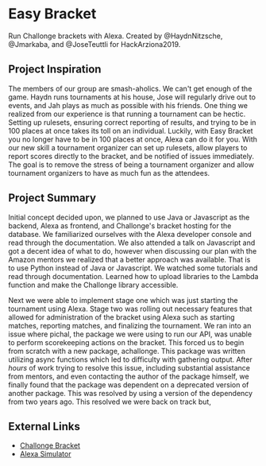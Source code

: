 # Easy Bracket
Run Challonge brackets with Alexa. Created by @HaydnNitzsche, @Jmarkaba, and @JoseTeuttli for HackArziona2019.

## Project Inspiration
The members of our group are smash-aholics. We can't get enough of the game. Haydn runs tournaments at his house, Jose will regularly drive out to events, and Jah plays as much as possible with his friends. One thing we realized from our experience is that running a tournament can be hectic. Setting up rulesets, ensuring correct reporting of results, and trying to be in 100 places at once takes its toll on an individual. Luckily, with Easy Bracket you no longer have to be in 100 places at once, Alexa can do it for you. With our new skill a tournament organizer can set up rulesets, allow players to report scores directly to the bracket, and be notified of issues immediately. The goal is to remove the stress of being a tournament organizer and allow tournament organizers to have as much fun as the attendees.

## Project Summary
Initial concept decided upon, we planned to use Java or Javascript as the backend, Alexa as frontend, and Challonge's bracket hosting for the database. We familiarized ourselves with the Alexa developer console and read through the documentation. We also attended a talk on Javascript and got a decent idea of what to do, however when discussing our plan with the Amazon mentors we realized that a better approach was available. That is to use Python instead of Java or Javascript. We watched some tutorials and read through documentation. Learned how to upload libraries to the Lambda function and make the Challonge library accessible.

Next we were able to implement stage one which was just starting the tournament using Alexa. Stage two was rolling out necessary features that allowed for administration of the bracket using Alexa such as starting matches, reporting matches, and finalizing the tournament. We ran into an issue where pichal, the package we were using to run our API, was unable to perform scorekeeping actions on the bracket. This forced us to begin from scratch with a new package, achallonge. This package was written utilizing async functions which led to difficulty with gathering output. After *hours* of work trying to resolve this issue, including substantial assistance from mentors, and even contacting the author of the package himself, we finally found that the package was dependent on a deprecated version of another package. This was resolved by using a version of the dependency from two years ago. This resolved we were back on track but,

## External Links
- [Challonge Bracket](https://challonge.com/HackAZ/participants)
- [Alexa Simulator](https://echosim.io/welcome)
